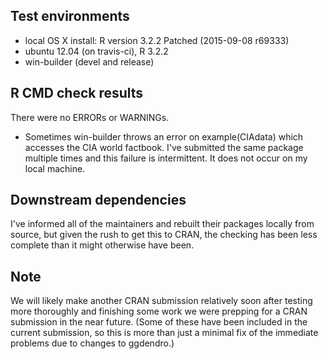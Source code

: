 ## Test environments

* local OS X install: R version 3.2.2 Patched (2015-09-08 r69333)
* ubuntu 12.04 (on travis-ci), R 3.2.2
* win-builder (devel and release)

## R CMD check results

There were no ERRORs or WARNINGs. 
  
  * Sometimes win-builder throws an error on example(CIAdata) which accesses the CIA 
  world factbook.  I've submitted the same package multiple times and this failure 
  is intermittent.  It does not occur on my local machine.

## Downstream dependencies

I've informed all of the maintainers and rebuilt their packages locally from source, but 
given the rush to get this to CRAN, the checking has been less complete than it might 
otherwise have been.

## Note

We will likely make another CRAN submission relatively soon after testing more thoroughly
and finishing some work we were prepping for a CRAN submission in the near future.  (Some
of these have been included in the current submission, so this is more than just a minimal 
fix of the immediate problems due to changes to ggdendro.)

